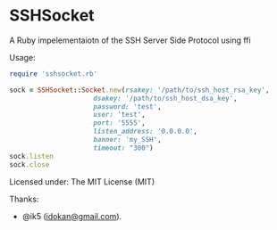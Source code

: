 SSHSocket
=========

A Ruby impelementaiotn of the SSH Server Side Protocol using ffi 

Usage:

```ruby
require 'sshsocket.rb'

sock = SSHSocket::Socket.new(rsakey: '/path/to/ssh_host_rsa_key', 
			   		 dsakey: '/path/to/ssh_host_dsa_key',
			   		 password: 'test',
			   		 user: 'test',
			   		 port: '5555',
			   		 listen_address: '0.0.0.0',
			   		 banner: 'my_SSH',
			   		 timeout: "300")
sock.listen
sock.close
```
 Licensed under: The MIT License (MIT)

Thanks: 
* @ik5 (idokan@gmail.com).
